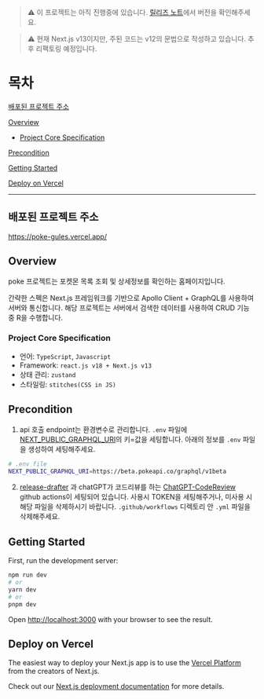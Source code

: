 > ⚠️ 이 프로젝트는 아직 진행중에 있습니다. [릴리즈 노트](https://github.com/rainleee/poke/releases)에서 버전을 확인해주세요.

> ⚠️ 현재 Next.js v13이지만, 주된 코드는 v12의 문법으로 작성하고 있습니다. 추후 리팩토링 예정입니다.

# 목차
[배포된 프로젝트 주소](#배포된-프로젝트-주소)

[Overview](#overview)

- [Project Core Specification](#project-core-specification)

[Precondition](#precondition)

[Getting Started](#getting-started)

[Deploy on Vercel](#deploy-on-vercel)

___
## 배포된 프로젝트 주소
https://poke-gules.vercel.app/

## Overview

poke 프로젝트는 포켓몬 목록 조회 및 상세정보를 확인하는 홈페이지입니다. 

간략한 스펙은 Next.js 프레임워크를 기반으로 Apollo Client + GraphQL를 사용하여 서버와 통신합니다. 해당 프로젝트는 서버에서 검색한 데이터를 사용하여 CRUD 기능 중 R을 수행합니다.

### Project Core Specification

- 언어: `TypeScript`, `Javascript`
- Framework: `react.js v18 + Next.js v13`
- 상태 관리: `zustand`
- 스타일링: `stitches(CSS in JS)`

## Precondition
1. api 호출 endpoint는 환경변수로 관리합니다. `.env` 파일에 [NEXT_PUBLIC_GRAPHQL_URI](https://nextjs.org/docs/pages/building-your-application/configuring/environment-variables#bundling-environment-variables-for-the-browser)의 키=값을 세팅합니다. 아래의 정보를 `.env` 파일을 생성하여 세팅해주세요.

```bash
# .env file
NEXT_PUBLIC_GRAPHQL_URI=https://beta.pokeapi.co/graphql/v1beta
```

2. [release-drafter](https://github.com/release-drafter/release-drafter) 과 chatGPT가 코드리뷰를 하는 [ChatGPT-CodeReview](https://github.com/anc95/ChatGPT-CodeReview) github actions이 세팅되어 있습니다. 사용시 TOKEN을 세팅해주거나, 미사용 시 해당 파일을 삭제하시기 바랍니다. `.github/workflows` 디렉토리 안 `.yml` 파일을 삭제해주세요.


## Getting Started

First, run the development server:

```bash
npm run dev
# or
yarn dev
# or
pnpm dev
```

Open [http://localhost:3000](http://localhost:3000) with your browser to see the result.

## Deploy on Vercel

The easiest way to deploy your Next.js app is to use the [Vercel Platform](https://vercel.com/new?utm_medium=default-template&filter=next.js&utm_source=create-next-app&utm_campaign=create-next-app-readme) from the creators of Next.js.

Check out our [Next.js deployment documentation](https://nextjs.org/docs/deployment) for more details.
